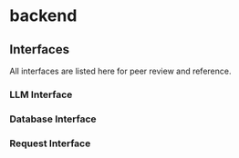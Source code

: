 # backend

## Interfaces

All interfaces are listed here for peer review and reference.

### LLM Interface

### Database Interface

### Request Interface
